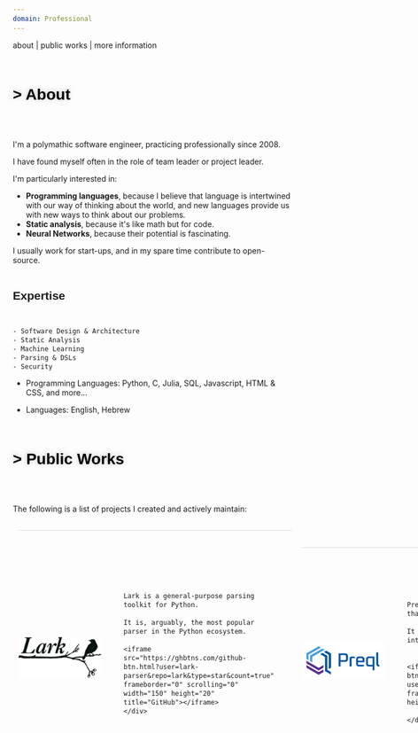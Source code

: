 ```yaml
---
domain: Professional
---
```


<script lang="ts">
	import ProfessionalPage from '$lib/ProfessionalPage.svx';
</script>

<style>

	h1>a, h2> a, h3 > a, h4 > a {
		color: #333;
		text-decoration: none;
	}
	h1>a:hover, h2>a:hover, h3>a:hover, h4>a:hover {
		text-decoration: underline;
	}

	h1 {
		margin: 60px 0;
		color: black;
		text-shadow: -1px -1px 8px rgb(150 150 150 / 56%);
	}
	h1:before {
		content: "> ";
	}

	h2 {
		margin: 40px 0;
	}

	h1, h2, h3, h4, h5, h6 {
	    font-family: "PT Sans", Helvetica, Arial, sans-serif;
	    font-weight: 700;
	    line-height: 1.5em;
	}

	.project {
		margin-top: 30px;
		margin-left: 10px;
		display: flex;
		border-top: 1px solid #DDD;
		align-items: center;
		gap: 40px;
	}
	.project > a {
		font-size: 1.5em;
		color: #44a;
		font-weight: bold;
		text-decoration: none;
		min-width: 150px;
		text-align: right;
	}

	li {
		list-style: url(/star3.png);
	}

	nav a {
		text-decoration: none;

	}
</style>

<ProfessionalPage>

<nav>

[about](#about) | [public works](#public-works) | [more information](#more-information)

</nav>

# About

I'm a polymathic software engineer, practicing professionally since 2008.

I have found myself often in the role of team leader or project leader.

I'm particularly interested in:
- **Programming languages**, because I believe that language is intertwined with our way of thinking about the world, and new languages provide us with new ways to think about our problems.
- **Static analysis**, because it's like math but for code.
- **Neural Networks**, because their potential is fascinating.

I usually work for start-ups, and in my spare time contribute to open-source.

## Expertise
	- Software Design & Architecture
	- Static Analysis
	- Machine Learning
	- Parsing & DSLs
	- Security

- Programming Languages: Python, C, Julia, SQL, Javascript, HTML & CSS, and more...

- Languages: English, Hebrew


# Public Works

The following is a list of projects I created and actively maintain:

<div class="project">
	<a href="https://github.com/lark-parser/Lark">
		<img src="/lark-logo.png" width="150" style="margin-bottom: -20px"/>
	</a>
	<div>

	Lark is a general-purpose parsing toolkit for Python.

	It is, arguably, the most popular parser in the Python ecosystem.

	<iframe src="https://ghbtns.com/github-btn.html?user=lark-parser&repo=lark&type=star&count=true" frameborder="0" scrolling="0" width="150" height="20" title="GitHub"></iframe>
	</div>
</div>

<div class="project">
	<a href="https://github.com/erezsh/Preql">
		<img src="/preql.png" width="150"/>
	</a>
	<div>

	Preql is a relational programming language that compiles to SQL.

	It ventures to change the way programmers interface with databases.


	<iframe src="https://ghbtns.com/github-btn.html?user=erezsh&repo=preql&type=star&count=true" frameborder="0" scrolling="0" width="150" height="20" title="GitHub"></iframe>

	</div>
</div>

<div class="project">
	<a href="https://github.com/datafold/data-diff">
		<div style="width:150px">
			data-diff
		</div>
	</a>
	<div>

	Data-diff is a command-line tool and Python library to efficiently diff rows across two different databases.

	It has a clever diffing algorithm, and supports a wide range of databases.

	Sponsored by Datafold.


	<iframe src="https://ghbtns.com/github-btn.html?user=datafold&repo=data-diff&type=star&count=true" frameborder="0" scrolling="0" width="150" height="20" title="GitHub"></iframe>

	</div>
</div>

<div class="project">
	<a href="https://github.com/erezsh/Runtype">
		<img src="/runtype-logo.png" width="150">
	</a>
	<div>

	Brings multiple-dispatch and runtime type-safety to Python

	<iframe src="https://ghbtns.com/github-btn.html?user=erezsh&repo=runtype&type=star&count=true" frameborder="0" scrolling="0" width="150" height="20" title="GitHub"></iframe>

	</div>
</div>

<br/>
<br/>
<br/>
More projects and details at <a href="https://github.com/erezsh/">my Github page</a>


# More information

- [Resume](/Resume_2018.pdf)
- [Blog](http://blog.erezsh.com) (rarely updated)
- Art
	- [parrot](/parrot) - drawn entirely with CSS borders
	- [candy](/candybg.html) - random-generated "sci-fi" background
	- [lock](/lock/lock.html) - demonstration of tactile UI

</ProfessionalPage>